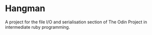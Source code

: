 # Hangman
A project for the file I/O and serialisation section of The Odin Project in intermediate ruby programming.
